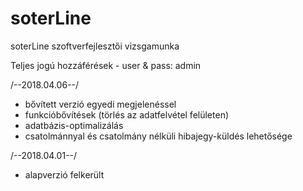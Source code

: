 # soterLine
soterLine szoftverfejlesztői vizsgamunka

Teljes jogú hozzáférések - user & pass: admin

/--2018.04.06--/
* bővített verzió egyedi megjelenéssel
* funkcióbővítések (törlés az adatfelvétel felületen)
* adatbázis-optimalizálás
* csatolmánnyal és csatolmány nélküli hibajegy-küldés lehetősége

/--2018.04.01--/
* alapverzió felkerült
